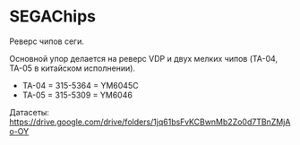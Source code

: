 # SEGAChips

Реверс чипов сеги.

Основной упор делается на реверс VDP и двух мелких чипов (TA-04, TA-05 в китайском исполнении).

- TA-04 = 315-5364 = YM6045C
- TA-05 = 315-5309 = YM6046

Датасеты: https://drive.google.com/drive/folders/1jq61bsFvKCBwnMb2Zo0d7TBnZMjAo-OY

